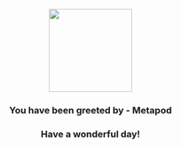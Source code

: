 <p align="center">
    <img src="https://raw.githubusercontent.com/PokeAPI/sprites/master/sprites/pokemon/11.png" width="150" height="150">
</p>
<h3 align="center">You have been greeted by - <b>Metapod</b></h3>
<h3 align="center">Have a wonderful day!</h3>

